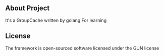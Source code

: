 ## About Project
It's a GroupCache written by golang For learning

## License
The framework is open-sourced software licensed under the GUN license
